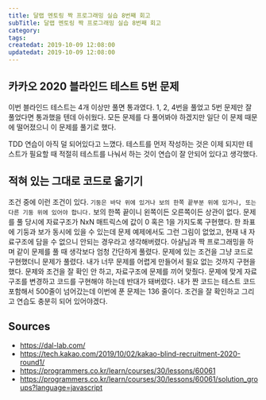 ```yaml
---
title: 달랩 멘토링 짝 프로그래밍 실습 8번째 회고
subTitle: 달랩 멘토링 짝 프로그래밍 실습 8번째 회고
category: 
tags: 
createdat: 2019-10-09 12:08:00
updatedat: 2019-10-09 12:08:00
---
```


## 카카오 2020 블라인드 테스트 5번 문제

이번 블라인드 테스트는 4개 이상만 풀면 통과였다. 1, 2, 4번을 풀었고 5번 문제만 잘 풀었다면 
통과했을 텐데 아쉬웠다. 모든 문제를 다 풀어봐야 하겠지만 일단 이 문제 때문에 떨어졌으니 이 문제를 풀기로 
했다.  

TDD 연습이 아직 덜 되어있다고 느꼈다. 테스트를 먼저 작성하는 것은 이제 되지만 테스트가 필요할 때 적절히 테스트를 나눠서 하는 것이 연습이 잘 안되어 있다고 생각했다.

## 적혀 있는 그대로 코드로 옮기기

조건 중에 이런 조건이 있다. `기둥은 바닥 위에 있거나 보의 한쪽 끝부분 위에 있거나, 또는 다른 기둥 위에 있어야 합니다.` 보의 한쪽 끝이니 왼쪽이든 오른쪽이든 상관이 없다. 문제를 풀 당시에 자료구조가 NxN 매트릭스에 값이 0 혹은 1을 가지도록 구현했다. 한 좌표에 기둥과 보가 동시에 있을 수 있는데 문제 예제에서도 그런 그림이 없었고, 현재 내 자료구조에 담을 수 없으니 안되는 경우라고 생각해버렸다. 아샬님과 짝 프로그래밍을 하며 같이 문제를 풀 때 생각보다 엄청 간단하게 풀렸다. 문제에 있는 조건을 그냥 코드로 구현했더니 문제가 풀렸다. 내가 너무 문제를 어렵게 만들어서 필요 없는 것까지 구현을 했다. 문제와 조건을 잘 확인 안 하고, 자료구조에 문제를 끼어 맞췄다. 문제에 맞게 자료구조를 변경하고 코드를 구현해야 하는데 반대가 돼버렸다. 내가 짠 코드는 테스트 코드 포함해서 500줄이 넘어갔는데 이번에 푼 문제는 136 줄이다. 조건을 잘 확인하고 그리고 연습도 충분히 되어 있어야겠다.

## Sources

* <https://dal-lab.com/>
* <https://tech.kakao.com/2019/10/02/kakao-blind-recruitment-2020-round1/>
* <https://programmers.co.kr/learn/courses/30/lessons/60061>
* <https://programmers.co.kr/learn/courses/30/lessons/60061/solution_groups?language=javascript>
